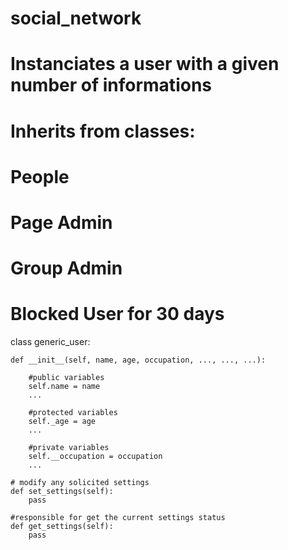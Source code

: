 <h1>social_network</h1>

#			Instanciates a user with a given number of informations
#			Inherits from classes: 
#									People
#									Page Admin 
#									Group Admin
#									Blocked User for 30 days 
class generic_user:
	
	def __init__(self, name, age, occupation, ..., ..., ...):
		
		#public variables
		self.name = name
		...
		
		#protected variables
		self._age = age
		...
		
		#private variables
		self.__occupation = occupation
		...
		
	# modify any solicited settings 
	def set_settings(self):
		pass
	
	#responsible for get the current settings status
	def get_settings(self):
		pass

